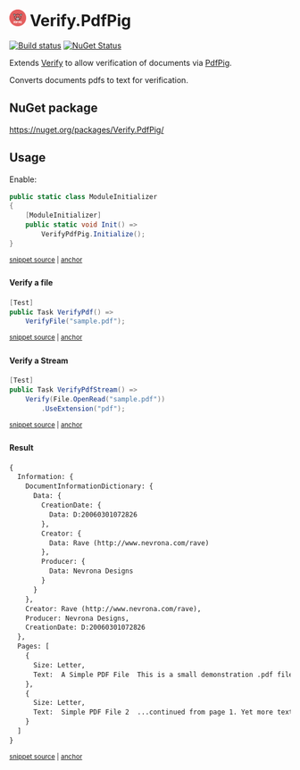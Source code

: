 # <img src="/src/icon.png" height="30px"> Verify.PdfPig

[![Build status](https://ci.appveyor.com/api/projects/status/c2h902l25lpel78q?svg=true)](https://ci.appveyor.com/project/SimonCropp/Verify-PdfPig)
[![NuGet Status](https://img.shields.io/nuget/v/Verify.PdfPig.svg)](https://www.nuget.org/packages/Verify.PdfPig/)

Extends [Verify](https://github.com/VerifyTests/Verify) to allow verification of documents via [PdfPig](https://github.com/UglyToad/PdfPig).

Converts documents pdfs to text for verification.


## NuGet package

https://nuget.org/packages/Verify.PdfPig/


## Usage

Enable:

<!-- snippet: ModuleInitializer.cs -->
<a id='snippet-ModuleInitializer.cs'></a>
```cs
public static class ModuleInitializer
{
    [ModuleInitializer]
    public static void Init() =>
        VerifyPdfPig.Initialize();
}
```
<sup><a href='/src/Tests/ModuleInitializer.cs#L1-L6' title='Snippet source file'>snippet source</a> | <a href='#snippet-ModuleInitializer.cs' title='Start of snippet'>anchor</a></sup>
<!-- endSnippet -->


#### Verify a file

<!-- snippet: VerifyPdf -->
<a id='snippet-verifypdf'></a>
```cs
[Test]
public Task VerifyPdf() =>
    VerifyFile("sample.pdf");
```
<sup><a href='/src/Tests/Samples.cs#L4-L10' title='Snippet source file'>snippet source</a> | <a href='#snippet-verifypdf' title='Start of snippet'>anchor</a></sup>
<!-- endSnippet -->


#### Verify a Stream

<!-- snippet: VerifyPdfStream -->
<a id='snippet-verifypdfstream'></a>
```cs
[Test]
public Task VerifyPdfStream() =>
    Verify(File.OpenRead("sample.pdf"))
        .UseExtension("pdf");
```
<sup><a href='/src/Tests/Samples.cs#L12-L19' title='Snippet source file'>snippet source</a> | <a href='#snippet-verifypdfstream' title='Start of snippet'>anchor</a></sup>
<!-- endSnippet -->


#### Result

<!-- snippet: Samples.VerifyPdf.verified.txt -->
<a id='snippet-Samples.VerifyPdf.verified.txt'></a>
```txt
{
  Information: {
    DocumentInformationDictionary: {
      Data: {
        CreationDate: {
          Data: D:20060301072826
        },
        Creator: {
          Data: Rave (http://www.nevrona.com/rave)
        },
        Producer: {
          Data: Nevrona Designs
        }
      }
    },
    Creator: Rave (http://www.nevrona.com/rave),
    Producer: Nevrona Designs,
    CreationDate: D:20060301072826
  },
  Pages: [
    {
      Size: Letter,
      Text:  A Simple PDF File  This is a small demonstration .pdf file -  just for use in the Virtual Mechanics tutorials. More text. And more  text. And more text. And more text. And more text.  And more text. And more text. And more text. And more text. And more  text. And more text. Boring, zzzzz. And more text. And more text. And  more text. And more text. And more text. And more text. And more text.  And more text. And more text.  And more text. And more text. And more text. And more text. And more  text. And more text. And more text. Even more. Continued on page 2 ...
    },
    {
      Size: Letter,
      Text:  Simple PDF File 2  ...continued from page 1. Yet more text. And more text. And more text.  And more text. And more text. And more text. And more text. And more  text. Oh, how boring typing this stuff. But not as boring as watching  paint dry. And more text. And more text. And more text. And more text.  Boring.  More, a little more text. The end, and just as well. 
    }
  ]
}
```
<sup><a href='/src/Tests/Samples.VerifyPdf.verified.txt#L1-L30' title='Snippet source file'>snippet source</a> | <a href='#snippet-Samples.VerifyPdf.verified.txt' title='Start of snippet'>anchor</a></sup>
<!-- endSnippet -->
